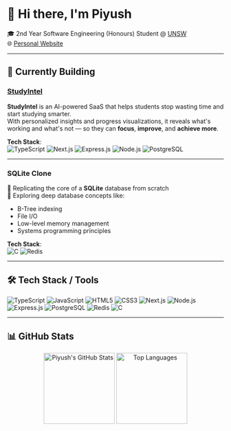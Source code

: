 # 👋 Hi there, I'm Piyush

🎓 2nd Year Software Engineering (Honours) Student @ [UNSW](https://www.unsw.edu.au)  
🌐 [Personal Website](https://piyushj.dev)

---

## 🚀 Currently Building

### [StudyIntel](https://studyintel.app)
**StudyIntel** is an AI-powered SaaS that helps students stop wasting time and start studying smarter.  
With personalized insights and progress visualizations, it reveals what's working and what's not — so they can **focus**, **improve**, and **achieve more**.

**Tech Stack**:  
![TypeScript](https://img.shields.io/badge/-TypeScript-3178C6?style=flat&logo=typescript&logoColor=white)
![Next.js](https://img.shields.io/badge/-Next.js-000000?style=flat&logo=next.js)
![Express.js](https://img.shields.io/badge/-Express.js-000000?style=flat&logo=express&logoColor=white)
![Node.js](https://img.shields.io/badge/-Node.js-339933?style=flat&logo=node.js&logoColor=white)
![PostgreSQL](https://img.shields.io/badge/-PostgreSQL-4169E1?style=flat&logo=postgresql&logoColor=white)

---

### SQLite Clone
🔧 Replicating the core of a **SQLite** database from scratch  
🧠 Exploring deep database concepts like:
- B-Tree indexing
- File I/O
- Low-level memory management
- Systems programming principles

**Tech Stack**:  
![C](https://img.shields.io/badge/-C-00599C?style=flat&logo=c&logoColor=white)
![Redis](https://img.shields.io/badge/-Redis-DC382D?style=flat&logo=redis&logoColor=white)

---

## 🛠️ Tech Stack / Tools

![TypeScript](https://img.shields.io/badge/-TypeScript-3178C6?style=flat&logo=typescript&logoColor=white)
![JavaScript](https://img.shields.io/badge/-JavaScript-F7DF1E?style=flat&logo=javascript&logoColor=black)
![HTML5](https://img.shields.io/badge/-HTML5-E34F26?style=flat&logo=html5&logoColor=white)
![CSS3](https://img.shields.io/badge/-CSS3-1572B6?style=flat&logo=css3&logoColor=white)
![Next.js](https://img.shields.io/badge/-Next.js-000000?style=flat&logo=next.js)
![Node.js](https://img.shields.io/badge/-Node.js-339933?style=flat&logo=node.js&logoColor=white)
![Express.js](https://img.shields.io/badge/-Express.js-000000?style=flat&logo=express&logoColor=white)
![PostgreSQL](https://img.shields.io/badge/-PostgreSQL-4169E1?style=flat&logo=postgresql&logoColor=white)
![Redis](https://img.shields.io/badge/-Redis-DC382D?style=flat&logo=redis&logoColor=white)
![C](https://img.shields.io/badge/-C-00599C?style=flat&logo=c&logoColor=white)

---

## 📊 GitHub Stats

<div align="center">
  <img src="https://github-readme-stats.vercel.app/api?username=PiyushJ1&show_icons=true&theme=default" alt="Piyush's GitHub Stats" height="165" />
  <img src="https://github-readme-stats.vercel.app/api/top-langs/?username=PiyushJ1&layout=compact&theme=default" alt="Top Languages" height="165" />
</div>
